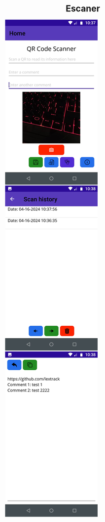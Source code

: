 <h1 align="center">Escaner</h1>


<img src="./EscanerEquipos/Docs/1.jpg" width="300px">
<img src="./EscanerEquipos/Docs/2.jpg" width="300px">
<img src="./EscanerEquipos/Docs/3.jpg" width="300px">

